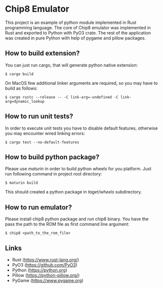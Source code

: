 # Chip8 Emulator

This project is an example of python module 
implemented in Rust programming language.
The core of Chip8 emulator was implemented in
Rust and exported to Python with PyO3 crate.
The rest of the application was created in
pure Python with help of pygame and pillow 
packages.

## How to build extension?

You can just run cargo, that will generate 
python native extension:

```
$ cargo build
```

On MacOS few additional linker arguments are
required, so you may have to build as follows:

```
$ cargo rustc --release -- -C link-arg=-undefined -C link-arg=dynamic_lookup
```

## How to run unit tests?

In order to execute unit tests you have to
disable default features, otherwise you may
encounter wired linking errors:

```
$ cargo test --no-default-features
```

## How to build python package?

Please use *maturin* in order to build python 
wheels for you platform. Just run following 
command in project root directory:

```
$ maturin build
```

This should created a python package in 
*taget/wheels* subdirectory.

## How to run emulator?

Please install chip8 python package and run chip8
binary. You have the pass the path to the ROM file
as first command line argument:

```
$ chip8 <path_to_the_rom_file>
```

## Links

* Rust (https://www.rust-lang.org/)
* PyO3 (https://github.com/PyO3)
* Python (https://python.org)
* Pillow (https://python-pillow.org/)
* PyGame (https://www.pygame.org)
